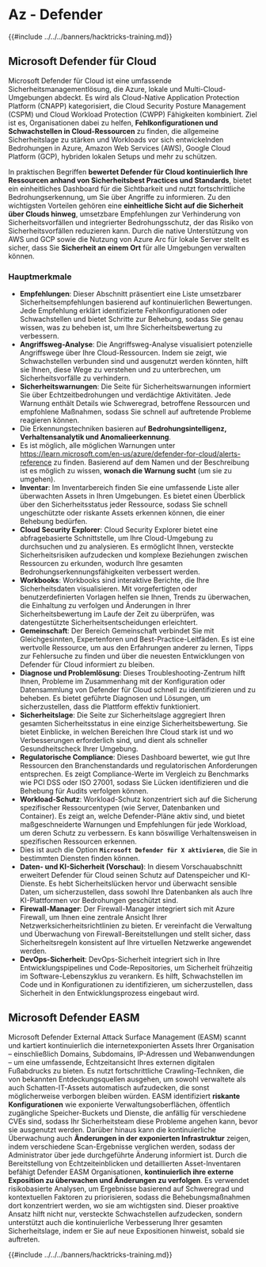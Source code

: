 # Az - Defender

{{#include ../../../banners/hacktricks-training.md}}

## Microsoft Defender für Cloud

Microsoft Defender für Cloud ist eine umfassende Sicherheitsmanagementlösung, die Azure, lokale und Multi-Cloud-Umgebungen abdeckt. Es wird als Cloud-Native Application Protection Platform (CNAPP) kategorisiert, die Cloud Security Posture Management (CSPM) und Cloud Workload Protection (CWPP) Fähigkeiten kombiniert. Ziel ist es, Organisationen dabei zu helfen, **Fehlkonfigurationen und Schwachstellen in Cloud-Ressourcen** zu finden, die allgemeine Sicherheitslage zu stärken und Workloads vor sich entwickelnden Bedrohungen in Azure, Amazon Web Services (AWS), Google Cloud Platform (GCP), hybriden lokalen Setups und mehr zu schützen.

In praktischen Begriffen **bewertet Defender für Cloud kontinuierlich Ihre Ressourcen anhand von Sicherheitsbest Practices und Standards**, bietet ein einheitliches Dashboard für die Sichtbarkeit und nutzt fortschrittliche Bedrohungserkennung, um Sie über Angriffe zu informieren. Zu den wichtigsten Vorteilen gehören eine **einheitliche Sicht auf die Sicherheit über Clouds hinweg**, umsetzbare Empfehlungen zur Verhinderung von Sicherheitsvorfällen und integrierter Bedrohungsschutz, der das Risiko von Sicherheitsvorfällen reduzieren kann. Durch die native Unterstützung von AWS und GCP sowie die Nutzung von Azure Arc für lokale Server stellt es sicher, dass Sie **Sicherheit an einem Ort** für alle Umgebungen verwalten können.

### Hauptmerkmale

- **Empfehlungen**: Dieser Abschnitt präsentiert eine Liste umsetzbarer Sicherheitsempfehlungen basierend auf kontinuierlichen Bewertungen. Jede Empfehlung erklärt identifizierte Fehlkonfigurationen oder Schwachstellen und bietet Schritte zur Behebung, sodass Sie genau wissen, was zu beheben ist, um Ihre Sicherheitsbewertung zu verbessern.
- **Angriffsweg-Analyse**: Die Angriffsweg-Analyse visualisiert potenzielle Angriffswege über Ihre Cloud-Ressourcen. Indem sie zeigt, wie Schwachstellen verbunden sind und ausgenutzt werden könnten, hilft sie Ihnen, diese Wege zu verstehen und zu unterbrechen, um Sicherheitsvorfälle zu verhindern.
- **Sicherheitswarnungen**: Die Seite für Sicherheitswarnungen informiert Sie über Echtzeitbedrohungen und verdächtige Aktivitäten. Jede Warnung enthält Details wie Schweregrad, betroffene Ressourcen und empfohlene Maßnahmen, sodass Sie schnell auf auftretende Probleme reagieren können.
- Die Erkennungstechniken basieren auf **Bedrohungsintelligenz, Verhaltensanalytik und Anomalieerkennung**.
- Es ist möglich, alle möglichen Warnungen unter https://learn.microsoft.com/en-us/azure/defender-for-cloud/alerts-reference zu finden. Basierend auf dem Namen und der Beschreibung ist es möglich zu wissen, **wonach die Warnung sucht** (um sie zu umgehen).
- **Inventar**: Im Inventarbereich finden Sie eine umfassende Liste aller überwachten Assets in Ihren Umgebungen. Es bietet einen Überblick über den Sicherheitsstatus jeder Ressource, sodass Sie schnell ungeschützte oder riskante Assets erkennen können, die einer Behebung bedürfen.
- **Cloud Security Explorer**: Cloud Security Explorer bietet eine abfragebasierte Schnittstelle, um Ihre Cloud-Umgebung zu durchsuchen und zu analysieren. Es ermöglicht Ihnen, versteckte Sicherheitsrisiken aufzudecken und komplexe Beziehungen zwischen Ressourcen zu erkunden, wodurch Ihre gesamten Bedrohungserkennungsfähigkeiten verbessert werden.
- **Workbooks**: Workbooks sind interaktive Berichte, die Ihre Sicherheitsdaten visualisieren. Mit vorgefertigten oder benutzerdefinierten Vorlagen helfen sie Ihnen, Trends zu überwachen, die Einhaltung zu verfolgen und Änderungen in Ihrer Sicherheitsbewertung im Laufe der Zeit zu überprüfen, was datengestützte Sicherheitsentscheidungen erleichtert.
- **Gemeinschaft**: Der Bereich Gemeinschaft verbindet Sie mit Gleichgesinnten, Expertenforen und Best-Practice-Leitfäden. Es ist eine wertvolle Ressource, um aus den Erfahrungen anderer zu lernen, Tipps zur Fehlersuche zu finden und über die neuesten Entwicklungen von Defender für Cloud informiert zu bleiben.
- **Diagnose und Problemlösung**: Dieses Troubleshooting-Zentrum hilft Ihnen, Probleme im Zusammenhang mit der Konfiguration oder Datensammlung von Defender für Cloud schnell zu identifizieren und zu beheben. Es bietet geführte Diagnosen und Lösungen, um sicherzustellen, dass die Plattform effektiv funktioniert.
- **Sicherheitslage**: Die Seite zur Sicherheitslage aggregiert Ihren gesamten Sicherheitsstatus in eine einzige Sicherheitsbewertung. Sie bietet Einblicke, in welchen Bereichen Ihre Cloud stark ist und wo Verbesserungen erforderlich sind, und dient als schneller Gesundheitscheck Ihrer Umgebung.
- **Regulatorische Compliance**: Dieses Dashboard bewertet, wie gut Ihre Ressourcen den Branchenstandards und regulatorischen Anforderungen entsprechen. Es zeigt Compliance-Werte im Vergleich zu Benchmarks wie PCI DSS oder ISO 27001, sodass Sie Lücken identifizieren und die Behebung für Audits verfolgen können.
- **Workload-Schutz**: Workload-Schutz konzentriert sich auf die Sicherung spezifischer Ressourcentypen (wie Server, Datenbanken und Container). Es zeigt an, welche Defender-Pläne aktiv sind, und bietet maßgeschneiderte Warnungen und Empfehlungen für jede Workload, um deren Schutz zu verbessern. Es kann böswillige Verhaltensweisen in spezifischen Ressourcen erkennen.
- Dies ist auch die Option **`Microsoft Defender für X aktivieren`**, die Sie in bestimmten Diensten finden können.
- **Daten- und KI-Sicherheit (Vorschau)**: In diesem Vorschauabschnitt erweitert Defender für Cloud seinen Schutz auf Datenspeicher und KI-Dienste. Es hebt Sicherheitslücken hervor und überwacht sensible Daten, um sicherzustellen, dass sowohl Ihre Datenbanken als auch Ihre KI-Plattformen vor Bedrohungen geschützt sind.
- **Firewall-Manager**: Der Firewall-Manager integriert sich mit Azure Firewall, um Ihnen eine zentrale Ansicht Ihrer Netzwerksicherheitsrichtlinien zu bieten. Er vereinfacht die Verwaltung und Überwachung von Firewall-Bereitstellungen und stellt sicher, dass Sicherheitsregeln konsistent auf Ihre virtuellen Netzwerke angewendet werden.
- **DevOps-Sicherheit**: DevOps-Sicherheit integriert sich in Ihre Entwicklungspipelines und Code-Repositories, um Sicherheit frühzeitig im Software-Lebenszyklus zu verankern. Es hilft, Schwachstellen im Code und in Konfigurationen zu identifizieren, um sicherzustellen, dass Sicherheit in den Entwicklungsprozess eingebaut wird.

## Microsoft Defender EASM

Microsoft Defender External Attack Surface Management (EASM) scannt und kartiert kontinuierlich die internetexponierten Assets Ihrer Organisation – einschließlich Domains, Subdomains, IP-Adressen und Webanwendungen – um eine umfassende, Echtzeitansicht Ihres externen digitalen Fußabdrucks zu bieten. Es nutzt fortschrittliche Crawling-Techniken, die von bekannten Entdeckungsquellen ausgehen, um sowohl verwaltete als auch Schatten-IT-Assets automatisch aufzudecken, die sonst möglicherweise verborgen bleiben würden. EASM identifiziert **riskante Konfigurationen** wie exponierte Verwaltungsoberflächen, öffentlich zugängliche Speicher-Buckets und Dienste, die anfällig für verschiedene CVEs sind, sodass Ihr Sicherheitsteam diese Probleme angehen kann, bevor sie ausgenutzt werden.
Darüber hinaus kann die kontinuierliche Überwachung auch **Änderungen in der exponierten Infrastruktur** zeigen, indem verschiedene Scan-Ergebnisse verglichen werden, sodass der Administrator über jede durchgeführte Änderung informiert ist.
Durch die Bereitstellung von Echtzeiteinblicken und detaillierten Asset-Inventaren befähigt Defender EASM Organisationen, **kontinuierlich ihre externe Exposition zu überwachen und Änderungen zu verfolgen**. Es verwendet risikobasierte Analysen, um Ergebnisse basierend auf Schweregrad und kontextuellen Faktoren zu priorisieren, sodass die Behebungsmaßnahmen dort konzentriert werden, wo sie am wichtigsten sind. Dieser proaktive Ansatz hilft nicht nur, versteckte Schwachstellen aufzudecken, sondern unterstützt auch die kontinuierliche Verbesserung Ihrer gesamten Sicherheitslage, indem er Sie auf neue Expositionen hinweist, sobald sie auftreten.

{{#include ../../../banners/hacktricks-training.md}}
